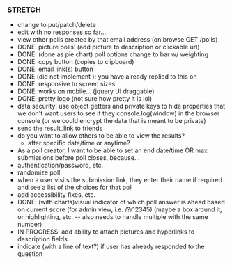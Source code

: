 ### STRETCH ###
* change to put/patch/delete
* edit with no responses so far...
* view other polls created by that email address (on browse GET /polls)
* DONE: picture polls! (add picture to description or clickable url)
* DONE: (done as pie chart) poll options change to bar w/ weighting
* DONE: copy button (copies to clipboard)
* DONE: email link(s) button
* DONE (did not implement <date>): you have already replied to this on <date>
* DONE: responsive to screen sizes
* DONE: works on mobile... (jquery UI draggable)
* DONE: pretty logo (not sure how pretty it is lol)
* data security: use object getters and private keys to hide properties that we don't want users to see if they console.log(window) in the browser console (or we could encrypt the data that is meant to be private)
* send the result_link to friends
* do you want to allow others to be able to view the results?
  - after specific date/time or anytime?
* As a poll creator, I want to be able to set an end date/time OR max submissions before poll closes, because...
* authentication/password, etc.
* randomize poll
* when a user visits the submission link, they enter their name if required and see a list of the choices for that poll
* add accessibility fixes, etc.
* DONE: (with charts)visual indicator of which poll answer is ahead based on current score (for admin view, i.e. /?r12345) (maybe a box around it, or highlighting, etc. -- also needs to handle multiple with the same number)
* IN PROGRESS: add ability to attach pictures and hyperlinks to description fields
* indicate (with a line of text?) if user has already responded to the question
